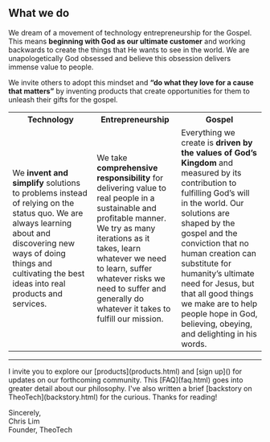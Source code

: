 ## What we do 

We dream of a movement of technology entrepreneurship for the Gospel.
This means <strong>beginning with God as our ultimate customer</strong> and working backwards to create the things that He wants to see in the world. We are unapologetically God obsessed and believe this obsession delivers immense value to people. 

We invite others to adopt this mindset and __“do what they love for a cause that matters”__ by inventing products that create opportunities for them to unleash their gifts for the gospel.

<div class="table-wrapper">
	<table class="default">
		<tr>
			<th width="33%">Technology</th><th width="33%">Entrepreneurship</th><th width="33%">Gospel</th>
		</tr>
		<tr>
			<td>We <strong>invent and simplify</strong> solutions to problems instead of relying on the status quo. We are always learning about and discovering new ways of doing things and cultivating the best ideas into real products and services.</td>
			<td>We take <strong>comprehensive responsibility</strong> for delivering value to real people in a sustainable and profitable manner. We try as many iterations as it takes, learn whatever we need to learn, suffer whatever risks we need to suffer and generally do whatever it takes to fulfill our mission.</td>
			<td>Everything we create is <strong>driven by the values of God’s Kingdom</strong> and measured by its contribution to fulfilling God’s will in the world. Our solutions are shaped by the gospel and the conviction that no human creation can substitute for humanity’s ultimate need for Jesus, but that all good things we make are to help people hope in God, believing, obeying, and delighting in his words.</td>
		</tr>
	</table>
</div>
<hr/>
I invite you to explore our [products](products.html) and [sign up]() for updates on our forthcoming community. This [FAQ](faq.html) goes into greater detail about our philosophy. I've also written a brief [backstory on TheoTech](backstory.html) for the curious. Thanks for reading!

<p>
Sincerely,
<br/>
Chris Lim
<br/>
Founder, TheoTech
</p>
